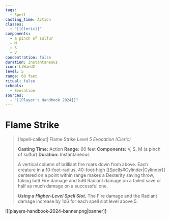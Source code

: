```yaml
---
tags:
  - Spell
casting_time: Action
classes:
  - "[[Cleric]]"
components:
  - a pinch of sulfur
  - M
  - S
  - V
concentration: false
duration: Instantaneous
icon: LiWand2
level: 5
range: 60 feet
ritual: false
schools:
  - Evocation
sources:
  - "[[Player's Handbook 2024]]"
---
```


# Flame Strike

>[!spell-callout] Flame Strike
>_Level 5 Evocation (Cleric)_
>
>**Casting Time:** Action
>**Range:** 60 feet
>**Components:** V, S, M (a pinch of sulfur)
>**Duration:** Instantaneous
>
>A vertical column of brilliant fire roars down from above. Each creature in a 10-foot-radius, 40-foot-high [[Spells#Cylinder\|Cylinder]] centered on a point within range makes a Dexterity saving throw, taking 5d6 Fire damage and 5d6 Radiant damage on a failed save or half as much damage on a successful one.
>
>**_Using a Higher-Level Spell Slot._** The Fire damage and the Radiant damage increase by 1d6 for each spell slot level above 5.


![[players-handbook-2024-banner.png|banner]]
